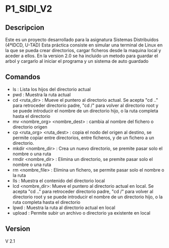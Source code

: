 # P1_SIDI_V2

## Descripcion
  Este es un proyecto desarrollado para la asignatura Sistemas Distribuidos (4ºIDCD, U-TAD) Esta práctica consiste en simular una terminal de Linux en la que se pueda crear directorios, cargar ficheros desde la maquina local y aceder a ellos.
  En la version 2.0 se ha incluido un metodo para guardar el arbol y cargarlo al iniciar el programa y un sistema de auto guardado

## Comandos
- ls : Lista los hijos del directorio actual
- pwd : Muestra la ruta actual
- cd <ruta_dir> : Mueve el puntero al directorio actual. Se acepta "cd .." para retroceder directorio padre, "cd /" para volver al directorio root y se puede introducir el nombre de un directorio hijo, o la ruta completa hasta el directorio
- mv <nombre_org> <nombre_dest> : cambia al nombre del fichero o directorio origen 
- cp <ruta_org> <ruta_dest> : copia el nodo del origen al destino, se permite copiar entre directorios, entre ficheros, y de un fichero a un directorio. 
- mkdir <nombre_dir> : Crea un nuevo directorio, se premite pasar solo el nombre o una ruta
- rmdir <nombre_dir> : Elimina un directorio, se premite pasar solo el nombre o una ruta
- rm <nombre_file> :  Elimina un fichero, se permite pasar solo el nombre o la ruta
- lls : Muestra el contenido del directorio local
- lcd <nombre_dir>:  Mueve el puntero al directorio actual en local.  Se acepta "cd .." para retroceder directorio padre, "cd /" para volver al directorio root y se puede introducir el nombre de un directorio hijo, o la ruta completa hasta el directorio
- lpwd : Muestra la ruta al directorio actual en local
- upload : Permite subir un archivo o directorio ya existente en local 

## Version
  V 2.1
